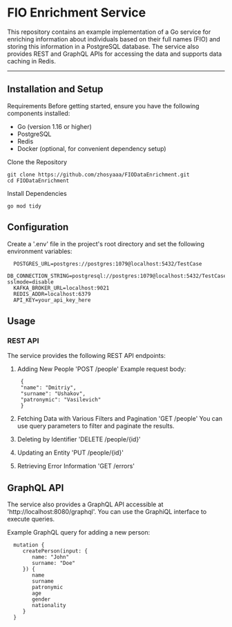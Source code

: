 # FIO Enrichment Service

This repository contains an example implementation of a Go service for enriching information about individuals based on their full names (FIO)
and storing this information in a PostgreSQL database. The service also provides REST and GraphQL APIs for accessing the data and supports data caching in Redis.

---

## Installation and Setup
Requirements
Before getting started, ensure you have the following components installed:

- Go (version 1.16 or higher)
- PostgreSQL
- Redis
- Docker (optional, for convenient dependency setup)

Clone the Repository

    git clone https://github.com/zhosyaaa/FIODataEnrichment.git 
    cd FIODataEnrichment

Install Dependencies

    go mod tidy

## Configuration

Create a '.env' file in the project's root directory and set the following environment variables:

      POSTGRES_URL=postgres://postgres:1079@localhost:5432/TestCase
      DB_CONNECTION_STRING=postgresql://postgres:1079@localhost:5432/TestCase?sslmode=disable
      KAFKA_BROKER_URL=localhost:9021
      REDIS_ADDR=localhost:6379
      API_KEY=your_api_key_here

## Usage
### REST API
The service provides the following REST API endpoints:

1. Adding New People
'POST /people'
Example request body:

        {
        "name": "Dmitriy",
        "surname": "Ushakov",
        "patronymic": "Vasilevich"
        }
2. Fetching Data with Various Filters and Pagination
'GET /people'
You can use query parameters to filter and paginate the results. 
3. Deleting by Identifier
'DELETE /people/{id}' 
4. Updating an Entity
'PUT /people/{id}' 
5. Retrieving Error Information
'GET /errors'

## GraphQL API
The service also provides a GraphQL API accessible at 'http://localhost:8080/graphql'. You can use the GraphiQL interface to execute queries.

Example GraphQL query for adding a new person:

      mutation {
         createPerson(input: {
            name: "John"
            surname: "Doe"
         }) {
            name
            surname
            patronymic
            age
            gender
            nationality
         }
      }

